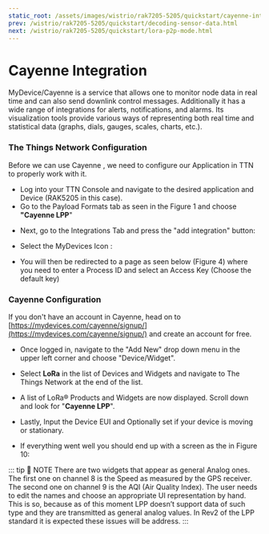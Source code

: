 ```yaml
---
static_root: /assets/images/wistrio/rak7205-5205/quickstart/cayenne-integration
prev: /wistrio/rak7205-5205/quickstart/decoding-sensor-data.html
next: /wistrio/rak7205-5205/quickstart/lora-p2p-mode.html
---
```


# Cayenne Integration

MyDevice/Cayenne is a service that allows one to monitor node data in real time and can also send downlink control messages. Additionally it has a wide range of integrations for alerts, notifications, and alarms. Its visualization tools provide various ways of representing both real time and statistical data (graphs, dials, gauges, scales, charts, etc.).

### The Things Network Configuration

Before we can use Cayenne , we need to configure our Application in TTN to properly work with it.

- Log into your TTN Console and navigate to the desired application and Device (RAK5205 in this case).
- Go to the Payload Formats tab as seen in the Figure 1 and choose **"Cayenne LPP**"

<rk-img
  :src="`${$frontmatter.static_root}/crg46b4kwqgjgutbshaa.jpg`"
  width="100%"
  figure-number="1"
  caption="Device Payload Formats"
/>

- Next, go to the Integrations Tab and press the "add integration" button:

<rk-img
  :src="`${$frontmatter.static_root}/qpggeszni6bbpsvngyjr.jpg`"
  width="100%"
  figure-number="2"
  caption="Device Integration"
/>

- Select the MyDevices Icon :

<rk-img
  :src="`${$frontmatter.static_root}/szfeauknzfqphzri2pwb.jpg`"
  width="100%"
  figure-number="3"
  caption="My Devices Integration"
/>

- You will then be redirected to a page as seen below (Figure 4) where you need to enter a Process ID and select an Access Key (Choose the default key)

<rk-img
  :src="`${$frontmatter.static_root}/y5ruf9bbupnyvggmjm1d.jpg`"
  width="100%"
  figure-number="4"
  caption="myDevices Integration Configuration"
/>

### Cayenne Configuration

If you don't have an account in Cayenne, head on to [https://mydevices.com/cayenne/signup/](https://mydevices.com/cayenne/signup/) and create an account for free.

<rk-img
  :src="`${$frontmatter.static_root}/o4dkqcf3od2nzjxn5vws.jpg`"
  width="100%"
  figure-number="5"
  caption="Cayenne start screen"
/>

- Once logged in, navigate to the "Add New" drop down menu in the upper left corner and choose "Device/Widget".

<rk-img
  :src="`${$frontmatter.static_root}/jixjac2mbfkrsskosthu.jpg`"
  width="100%"
  figure-number="6"
  caption="Adding a device"
/>

- Select **LoRa** in the list of Devices and Widgets and navigate to The Things Network at the end of the list.

<rk-img
  :src="`${$frontmatter.static_root}/aqizwyy4tnhzu7qrrext.jpg`"
  width="100%"
  figure-number="7"
  caption="Choosing your device from the list"
/>

- A list of LoRa® Products and Widgets are now displayed. Scroll down and look for "**Cayenne LPP**".

<rk-img
  :src="`${$frontmatter.static_root}/hrzw47je3uxbv9a8fyhe.jpg`"
  width="100%"
  figure-number="8"
  caption="Cayenne LPP device selection"
/>

- Lastly, Input the Device EUI and Optionally set if your device is moving or stationary.

<rk-img
  :src="`${$frontmatter.static_root}/tlrku9fdhfgzkypfgswe.jpg`"
  width="100%"
  figure-number="9"
  caption="Setting device parameters"
/>

- If everything went well you should end up with a screen as the in Figure 10:

<rk-img
  :src="`${$frontmatter.static_root}/x80ncxi5xnwkhjlqcqby.jpg`"
  width="100%"
  figure-number="10"
  caption="Dashboard live view of RAK5205"
/>

::: tip 📝 NOTE
There are two widgets that appear as general Analog ones. The first one on channel 8 is the Speed as measured by the GPS receiver. The second one on channel 9 is the AQI (Air Quality Index). The user needs to edit the names and choose an appropriate UI representation by hand. This is so, because as of this moment LPP doesn’t support data of such type and they are transmitted as general analog values. In Rev2 of the LPP standard it is expected these issues will be address.
:::
